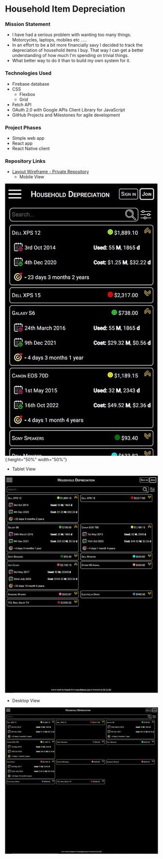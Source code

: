 # Household Item Depreciation 

### Mission Statement
* I have had a serious problem with wanting too many things. Motorcycles, laptops, mobiles etc .....
* In an effort to be a bit more financially savy I decided to track the depreciation of household items I buy. That way I can get a better understanding of how much I'm spending on trivial things. 
* What better way to do it than to build my own system for it.

### Technologies Used

* Firebase database 
* CSS
  * Flexbox
  * Grid
* Fetch API
* OAuth 2.0 with Google APIs Client Library for JavaScript
* GitHub Projects and Milestones for agile development

### Project Phases

* Simple web app
* React app
* React Native client

### Repository Links

* [Layout Wireframe - Private Repository](https://github.com/kumudug/household_depreciation_layout_wireframe)
  * Mobile View
  
![mobileview](https://github.com/kumudug/household_depreciation/blob/master/Responsive_Mobile.jpg "Mobile View"){:height="50%" width="50%"}
  * Tablet View
  
![tabletview](https://github.com/kumudug/household_depreciation/blob/master/Responsive_Tablet.jpg "Tablet View")
  * Desktop View
  
![desktopview](https://github.com/kumudug/household_depreciation/blob/master/Responsive_Desktop.jpg "Desktop View")
  

